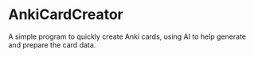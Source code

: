 # AnkiCardCreator
A simple program to quickly create Anki cards, using AI to help generate and prepare the card data.

